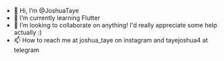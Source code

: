 - 👋 Hi, I’m @JoshuaTaye
- 🌱 I’m currently learning Flutter
- 💞️ I’m looking to collaborate on anything! I'd really appreciate some help actually :)
- 📫 How to reach me at joshua_taye on instagram and tayejoshua4 at telegram

<!---
JoshuaTaye/JoshuaTaye is a ✨ special ✨ repository because its `README.md` (this file) appears on your GitHub profile.
You can click the Preview link to take a look at your changes.
--->
